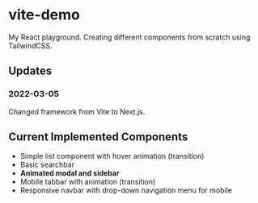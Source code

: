 # vite-demo

My React playground. Creating different components from scratch using TailwindCSS. 

## Updates

### 2022-03-05

Changed framework from Vite to Next.js.

## Current Implemented Components

 - Simple list component with hover animation (transition)
 - Basic searchbar
 - **Animated modal and sidebar**
 - Mobile tabbar with animation (transition)
 - Responsive navbar with drop-down navigation menu for mobile
